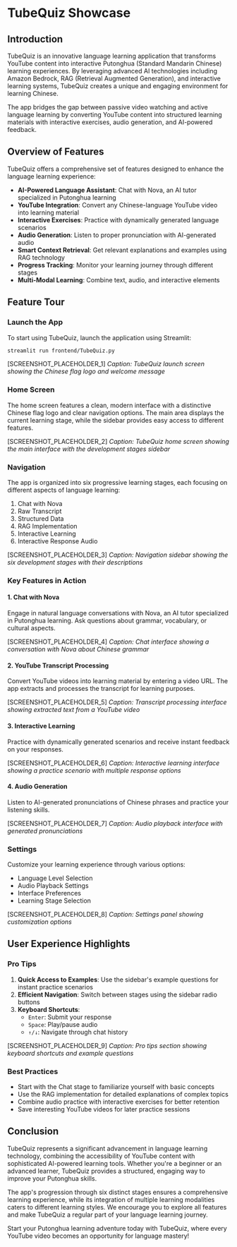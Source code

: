 # TubeQuiz Showcase

## Introduction

TubeQuiz is an innovative language learning application that transforms YouTube content into interactive Putonghua (Standard Mandarin Chinese) learning experiences. By leveraging advanced AI technologies including Amazon Bedrock, RAG (Retrieval Augmented Generation), and interactive learning systems, TubeQuiz creates a unique and engaging environment for learning Chinese.

The app bridges the gap between passive video watching and active language learning by converting YouTube content into structured learning materials with interactive exercises, audio generation, and AI-powered feedback.

## Overview of Features

TubeQuiz offers a comprehensive set of features designed to enhance the language learning experience:

- **AI-Powered Language Assistant**: Chat with Nova, an AI tutor specialized in Putonghua learning
- **YouTube Integration**: Convert any Chinese-language YouTube video into learning material
- **Interactive Exercises**: Practice with dynamically generated language scenarios
- **Audio Generation**: Listen to proper pronunciation with AI-generated audio
- **Smart Context Retrieval**: Get relevant explanations and examples using RAG technology
- **Progress Tracking**: Monitor your learning journey through different stages
- **Multi-Modal Learning**: Combine text, audio, and interactive elements

## Feature Tour

### Launch the App

To start using TubeQuiz, launch the application using Streamlit:

```bash
streamlit run frontend/TubeQuiz.py
```

[SCREENSHOT_PLACEHOLDER_1]
*Caption: TubeQuiz launch screen showing the Chinese flag logo and welcome message*

### Home Screen

The home screen features a clean, modern interface with a distinctive Chinese flag logo and clear navigation options. The main area displays the current learning stage, while the sidebar provides easy access to different features.

[SCREENSHOT_PLACEHOLDER_2]
*Caption: TubeQuiz home screen showing the main interface with the development stages sidebar*

### Navigation

The app is organized into six progressive learning stages, each focusing on different aspects of language learning:

1. Chat with Nova
2. Raw Transcript
3. Structured Data
4. RAG Implementation
5. Interactive Learning
6. Interactive Response Audio

[SCREENSHOT_PLACEHOLDER_3]
*Caption: Navigation sidebar showing the six development stages with their descriptions*

### Key Features in Action

#### 1. Chat with Nova
Engage in natural language conversations with Nova, an AI tutor specialized in Putonghua learning. Ask questions about grammar, vocabulary, or cultural aspects.

[SCREENSHOT_PLACEHOLDER_4]
*Caption: Chat interface showing a conversation with Nova about Chinese grammar*

#### 2. YouTube Transcript Processing
Convert YouTube videos into learning material by entering a video URL. The app extracts and processes the transcript for learning purposes.

[SCREENSHOT_PLACEHOLDER_5]
*Caption: Transcript processing interface showing extracted text from a YouTube video*

#### 3. Interactive Learning
Practice with dynamically generated scenarios and receive instant feedback on your responses.

[SCREENSHOT_PLACEHOLDER_6]
*Caption: Interactive learning interface showing a practice scenario with multiple response options*

#### 4. Audio Generation
Listen to AI-generated pronunciations of Chinese phrases and practice your listening skills.

[SCREENSHOT_PLACEHOLDER_7]
*Caption: Audio playback interface with generated pronunciations*

### Settings

Customize your learning experience through various options:

- Language Level Selection
- Audio Playback Settings
- Interface Preferences
- Learning Stage Selection

[SCREENSHOT_PLACEHOLDER_8]
*Caption: Settings panel showing customization options*

## User Experience Highlights

### Pro Tips

1. **Quick Access to Examples**: Use the sidebar's example questions for instant practice scenarios
2. **Efficient Navigation**: Switch between stages using the sidebar radio buttons
3. **Keyboard Shortcuts**:
   - `Enter`: Submit your response
   - `Space`: Play/pause audio
   - `↑/↓`: Navigate through chat history

[SCREENSHOT_PLACEHOLDER_9]
*Caption: Pro tips section showing keyboard shortcuts and example questions*

### Best Practices

- Start with the Chat stage to familiarize yourself with basic concepts
- Use the RAG implementation for detailed explanations of complex topics
- Combine audio practice with interactive exercises for better retention
- Save interesting YouTube videos for later practice sessions

## Conclusion

TubeQuiz represents a significant advancement in language learning technology, combining the accessibility of YouTube content with sophisticated AI-powered learning tools. Whether you're a beginner or an advanced learner, TubeQuiz provides a structured, engaging way to improve your Putonghua skills.

The app's progression through six distinct stages ensures a comprehensive learning experience, while its integration of multiple learning modalities caters to different learning styles. We encourage you to explore all features and make TubeQuiz a regular part of your language learning journey.

Start your Putonghua learning adventure today with TubeQuiz, where every YouTube video becomes an opportunity for language mastery!
